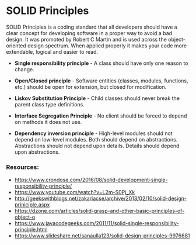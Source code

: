 # SOLID Principles

SOLID Principles is a coding standard that all developers should have a clear 
concept for developing software in a proper way to avoid a bad design. 
It was promoted by Robert C Martin and is used across the object-oriented design spectrum.
When applied properly it makes your code more extendable, logical and easier to read.

* **Single responsibility principle** - A class should have only one reason to change.

* **Open/Closed principle** - Software entities (classes, modules, functions, etc.) should be open for extension, but closed for modification.

* **Liskov Substitution Principle** - Child classes should never break the parent class type definitions.

* **Interface Segregation Principle** - No client should be forced to depend on methods it does not use.

* **Dependency inversion principle** - High-level modules should not depend on low-level modules. Both should depend on abstractions. Abstractions 
should not depend upon details. Details should depend upon abstractions.

### Resources:
* https://www.crondose.com/2016/08/solid-development-single-responsibility-principle/
* https://www.youtube.com/watch?v=L2m-S0Pj_Xk
* http://geekswithblogs.net/zakariacse/archive/2013/02/10/solid-design-priniciple.aspx
* https://dzone.com/articles/solid-grasp-and-other-basic-principles-of-object-o
* https://www.javacodegeeks.com/2011/11/solid-single-responsibility-principle.html
* https://www.slideshare.net/sanaulla123/solid-design-principles-9976681


